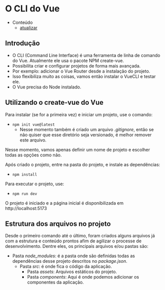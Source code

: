 # O CLI do Vue

- Conteúdo
  - [atualizar](atualizar)

## Introdução

- O CLI (Command Line Interface) é uma ferramenta de linha de comando do Vue. Atualmente ele usa o pacote NPM create-vue.
- Possibilita criar e configurar projetos de forma mais avançada.
- Por exemplo: adicionar o Vue Router desde a instalação do projeto.
- Isso flexibiliza muito as coisas, vamos então instalar o VueCLI e testar ele.
- O Vue precisa do Node instalado.

## Utilizando o create-vue do Vue

Para instalar (se for a primeira vez) e iniciar um projeto, use o comando:
- `npm init vue@latest`
  - Nesse momento também é criado um arquivo *.gitignore*, então se não quiser que esse diretório seja versionado, é melhor remover este arquivo.

Nesse momento, vamos apenas definir um nome de projeto e escolher todas as opções como não.

Após criado o projeto, entre na pasta do projeto, e instale as dependências:
- `npm install`

Para executar o projeto, use:
- `npm run dev`

O projeto é iniciado e a página inicial é disponibilizada em http://localhost:5173

## Estrutura dos arquivos no projeto

Desde o primeiro comando até o último, foram criados alguns arquivos já com a estrutura e conteúdo prontos afim de agilizar o processe de desenvolvimento. Dentre eles, os principais arquivos e/ou pastas são:
- Pasta *node_modules*: é a pasta onde são definidas todas as dependências desse projeto descritos no *package.json*.
  - Pasta *src*: é onde fica o código da aplicação.
    - Pasta *assets*: Arquivos estáticos do projeto.
    - Pasta *components*: Aqui é onde podemos adicionar os componentes da aplicação.
